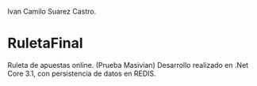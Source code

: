 Ivan Camilo Suarez Castro.

# RuletaFinal
Ruleta de apuestas online. (Prueba Masivian)
Desarrollo realizado en .Net Core 3.1, con persistencia de datos en REDIS.

